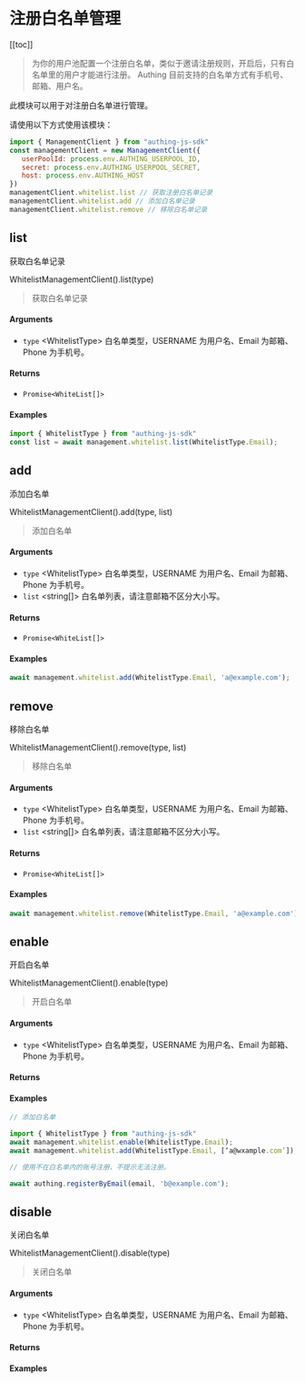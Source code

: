 
# 注册白名单管理

[[toc]]

> 为你的用户池配置一个注册白名单，类似于邀请注册规则，开启后，只有白名单里的用户才能进行注册。 Authing 目前支持的白名单方式有手机号、邮箱、用户名。

此模块可以用于对注册白名单进行管理。

请使用以下方式使用该模块：
```javascript
import { ManagementClient } from "authing-js-sdk"
const managementClient = new ManagementClient({
   userPoolId: process.env.AUTHING_USERPOOL_ID,
   secret: process.env.AUTHING_USERPOOL_SECRET,
   host: process.env.AUTHING_HOST
})
managementClient.whitelist.list // 获取注册白名单记录
managementClient.whitelist.add // 添加白名单记录
managementClient.whitelist.remove // 移除白名单记录
```

## list

获取白名单记录

WhitelistManagementClient().list(type)

> 获取白名单记录


#### Arguments

- `type` \<WhitelistType\> 白名单类型，USERNAME 为用户名、Email 为邮箱、Phone 为手机号。 

#### Returns

-  `Promise<WhiteList[]>` 

#### Examples

```javascript
import { WhitelistType } from "authing-js-sdk"
const list = await management.whitelist.list(WhitelistType.Email);
```
      

## add

添加白名单

WhitelistManagementClient().add(type, list)

> 添加白名单


#### Arguments

- `type` \<WhitelistType\> 白名单类型，USERNAME 为用户名、Email 为邮箱、Phone 为手机号。 
- `list` \<string[]\> 白名单列表，请注意邮箱不区分大小写。 

#### Returns

-  `Promise<WhiteList[]>` 

#### Examples

```javascript
await management.whitelist.add(WhitelistType.Email, 'a@example.com');
```
      

## remove

移除白名单

WhitelistManagementClient().remove(type, list)

> 移除白名单


#### Arguments

- `type` \<WhitelistType\> 白名单类型，USERNAME 为用户名、Email 为邮箱、Phone 为手机号。 
- `list` \<string[]\> 白名单列表，请注意邮箱不区分大小写。 

#### Returns

-  `Promise<WhiteList[]>` 

#### Examples

```javascript
await management.whitelist.remove(WhitelistType.Email, 'a@example.com');
```
      

## enable

开启白名单

WhitelistManagementClient().enable(type)

> 开启白名单


#### Arguments

- `type` \<WhitelistType\> 白名单类型，USERNAME 为用户名、Email 为邮箱、Phone 为手机号。 

#### Returns



#### Examples

```javascript
// 添加白名单

import { WhitelistType } from "authing-js-sdk"
await management.whitelist.enable(WhitelistType.Email);
await management.whitelist.add(WhitelistType.Email, [‘a@wxample.com’]);

// 使用不在白名单内的账号注册，不提示无法注册。

await authing.registerByEmail(email, 'b@example.com');
```
      

## disable

关闭白名单

WhitelistManagementClient().disable(type)

> 关闭白名单


#### Arguments

- `type` \<WhitelistType\> 白名单类型，USERNAME 为用户名、Email 为邮箱、Phone 为手机号。 

#### Returns



#### Examples


      